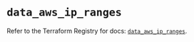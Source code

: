 # `data_aws_ip_ranges`

Refer to the Terraform Registry for docs: [`data_aws_ip_ranges`](https://registry.terraform.io/providers/hashicorp/aws/6.5.0/docs/data-sources/ip_ranges).
